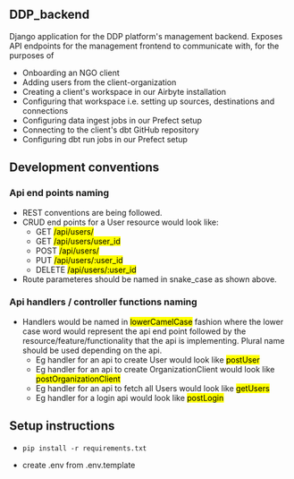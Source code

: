 ## DDP_backend

Django application for the DDP platform's management backend. Exposes API endpoints for the management frontend to communicate with, for the purposes of

-   Onboarding an NGO client
-   Adding users from the client-organization
-   Creating a client's workspace in our Airbyte installation
-   Configuring that workspace i.e. setting up sources, destinations and connections
-   Configuring data ingest jobs in our Prefect setup
-   Connecting to the client's dbt GitHub repository
-   Configuring dbt run jobs in our Prefect setup

## Development conventions

### Api end points naming

-   REST conventions are being followed.
-   CRUD end points for a User resource would look like:
    -   GET <mark>/api/users/</mark>
    -   GET <mark>/api/users/user_id</mark>
    -   POST <mark>/api/users/</mark>
    -   PUT <mark>/api/users/:user_id</mark>
    -   DELETE <mark>/api/users/:user_id</mark>
-   Route parameteres should be named in snake_case as shown above.

### Api handlers / controller functions naming

-   Handlers would be named in <mark>lowerCamelCase</mark> fashion where the lower case word would represent the api end point followed by the resource/feature/functionality that the api is implementing. Plural name should be used depending on the api.
    -   Eg handler for an api to create User would look like
        <mark>postUser</mark>
    -   Eg handler for an api to create OrganizationClient would look like
        <mark>postOrganizationClient</mark>
    -   Eg handler for an api to fetch all Users would look like
        <mark>getUsers</mark>
    -   Eg handler for a login api would look like <mark>postLogin</mark>

## Setup instructions

-   `pip install -r requirements.txt`

-   create .env from .env.template
